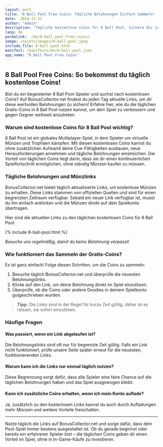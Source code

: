 ```yaml
---
layout: post  
title: "8 Ball Pool Free Coins: Tägliche Belohnungen Einfach Sammeln"  
date:  2024-11-13
author: "Admin"
description: "Tägliche kostenlose Coins für 8 Ball Pool. Sichere dir jeden Tag Belohnungen und verbessere dein Spielerlebnis!"  
lang: de  
permalink:  /de/8-ball-pool-free-coins/
image: /assets/images/8-ball-pool.jpeg
include_file: 8-ball-pool.html
manifest: /manifests/de/8-ball-pool.json
app_name: "8 Ball Pool Free Coins"
---
```


## 8 Ball Pool Free Coins: So bekommst du täglich kostenlose Coins!

Bist du ein begeisterter 8 Ball Pool-Spieler und suchst nach kostenlosen Coins? Auf BonusCollector.net findest du jeden Tag aktuelle Links, um dir diese wertvollen Belohnungen zu sichern! Erfahre hier, wie du die täglichen Gratis-Coins in 8 Ball Pool nutzen kannst, um dein Spiel zu verbessern und gegen Gegner weltweit anzutreten.

### Warum sind kostenlose Coins für 8 Ball Pool wichtig?

8 Ball Pool ist ein globales Multiplayer-Spiel, in dem Spieler um virtuelle Münzen und Trophäen kämpfen. Mit diesen kostenlosen Coins kannst du ohne zusätzlichen Aufwand deine Cue-Fähigkeiten ausbauen, neue Herausforderungen annehmen und tägliche Belohnungen einstreichen. Der Vorteil von täglichen Coins liegt darin, dass sie dir einen kontinuierlichen Spielfortschritt ermöglichen, ohne ständig Münzen kaufen zu müssen.

### Tägliche Belohnungen und Münzlinks

BonusCollector.net bietet täglich aktualisierte Links, um kostenlose Münzen zu erhalten. Diese Links stammen von offiziellen Quellen und sind für einen begrenzten Zeitraum verfügbar. Sobald ein neuer Link verfügbar ist, musst du ihn einfach anklicken und die Münzen direkt auf dein Spielkonto übertragen.

Hier sind die aktuellen Links zu den täglichen kostenlosen Coins für 8 Ball Pool:

{% include 8-ball-pool.html %}

*Besuche uns regelmäßig, damit du keine Belohnung verpasst!*

### Wie funktioniert das Sammeln der Gratis-Coins?

Es ist ganz einfach! Folge diesen Schritten, um die Coins zu sammeln:

1. Besuche täglich BonusCollector.net und überprüfe die neuesten Belohnungslinks.
2. Klicke auf den Link, um deine Belohnung direkt im Spiel einzulösen.
3. Überprüfe, ob die Coins oder andere Goodies in deinem Spielkonto gutgeschrieben wurden.

> **Tipp:** Die Links sind in der Regel für kurze Zeit gültig, daher ist es ratsam, sie sofort einzulösen.

### Häufige Fragen

#### Was passiert, wenn ein Link abgelaufen ist?
Die Belohnungslinks sind oft nur für begrenzte Zeit gültig. Falls ein Link nicht funktioniert, prüfe unsere Seite später erneut für die neuesten, funktionierenden Links.

#### Warum kann ich die Links nur einmal täglich nutzen?
Diese Begrenzung sorgt dafür, dass alle Spieler eine faire Chance auf die täglichen Belohnungen haben und das Spiel ausgewogen bleibt.

#### Kann ich zusätzliche Coins erhalten, wenn ich mein Konto auflade?
Ja, zusätzlich zu den kostenlosen Links kannst du auch durch Aufladungen mehr Münzen und weitere Vorteile freischalten.

---

Nutze täglich die Links auf BonusCollector.net und sorge dafür, dass dein Pool-Spiel immer bestens ausgestattet ist. Ob du gerade beginnst oder bereits ein erfahrener Spieler bist – die täglichen Coins geben dir einen Vorteil im Spiel, ohne in In-Game-Käufe zu investieren.